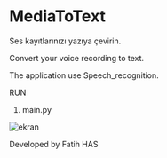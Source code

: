 # MediaToText

Ses kayıtlarınızı yazıya çevirin.  

Convert your voice recording to text.

The application use Speech_recognition.

RUN 
  1. main.py

![ekran](https://user-images.githubusercontent.com/32196738/114049437-1e8beb00-9894-11eb-97ed-fd6fe28e84ba.PNG)

Developed by Fatih HAS
